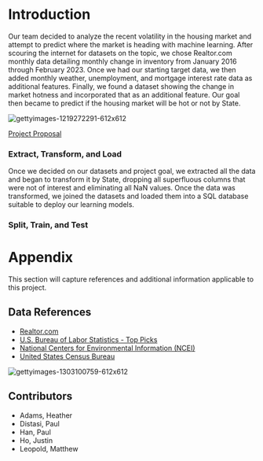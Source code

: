 # Introduction
Our team decided to analyze the recent volatility in the housing market and attempt to predict where the market is heading with machine learning. After scouring the internet for datasets on the topic, we chose Realtor.com monthly data detailing monthly change in inventory from January 2016 through February 2023. Once we had our starting target data, we then added monthly weather, unemployment, and mortgage interest rate data as additional features. Finally, we found a dataset showing the change in market hotness and incorporated that as an additional feature. Our goal then became to predict if the housing market will be hot or not by State.

   ![gettyimages-1219272291-612x612](https://user-images.githubusercontent.com/112498067/222026789-b7866f2f-778b-43fa-9b1a-8205f689249b.jpg)

[Project Proposal](https://docs.google.com/document/d/1xqcCmtrioxThe1zX2F1_XzJN-4-UOv9txNYIFMb7ytQ/edit)

### Extract, Transform, and Load
Once we decided on our datasets and project goal, we extracted all the data and began to transform it by State, dropping all superfluous columns that were not of interest and eliminating all NaN values. Once the data was transformed, we joined the datasets and loaded them into a SQL database suitable to deploy our learning models.

### Split, Train, and Test


# Appendix
This section will capture references and additional information applicable to this project.

## Data References
- [Realtor.com](https://www.realtor.com/research/data/)
- [U.S. Bureau of Labor Statistics - Top Picks](https://data.bls.gov/cgi-bin/surveymost?la)
- [National Centers for Environmental Information (NCEI)](https://www.ncei.noaa.gov/access/monitoring/climate-at-a-glance/statewide/time-series[…]/1/2016-2023?base_prd=true&begbaseyear=1901&endbaseyear=2000)
- [United States Census Bureau](https://www.census.gov/data.html)


![gettyimages-1303100759-612x612](https://user-images.githubusercontent.com/112498067/222028641-f8ac4cde-a3c3-48f3-a818-6d7f6753a32e.jpg)


## Contributors
- Adams, Heather
- Distasi, Paul
- Han, Paul
- Ho, Justin
- Leopold, Matthew
